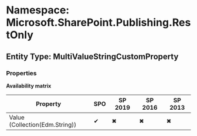 # Namespace: Microsoft.SharePoint.Publishing.RestOnly
## Entity Type: MultiValueStringCustomProperty

### Properties

**Availability matrix**

Property | SPO | SP 2019 | SP 2016 | SP 2013
----------|-----|---------|---------|--------
Value (Collection(Edm.String)) | ✔ | ✖ | ✖ | ✖


